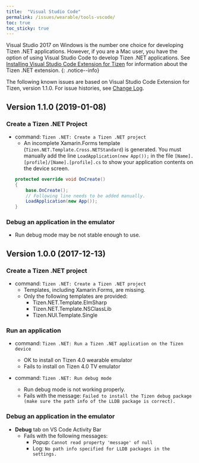 ```yaml
---
title:  "Visual Studio Code"
permalink: /issues/wearable/tools-vscode/
toc: true
toc_sticky: true
---
```


Visual Studio 2017 on Windows is the number one choice for developing Tizen .NET applications. However, if you are a Mac user, you have the option of using Visual Studio Code to develop Tizen .NET applications. See [Installing Visual Studio Code Extension for Tizen](https://developer.tizen.org/development/visual-studio-code-extension-tizen/installing-visual-studio-code-extension-tizen) for information about the Tizen .NET extension.
{: .notice--info}

The following known issues are based on Visual Studio Code Extension for Tizen, version 1.1.0. For issue histories, see [Change Log](https://marketplace.visualstudio.com/items/tizen.vscode-tizen-csharp/changelog).

## Version 1.1.0 (2019-01-08)
### Create a Tizen .NET Project
  - command: `Tizen .NET: Create a Tizen .NET project`
    - An incomplete Xamarin.Forms template (`Tizen.NET.Template.Cross.NETStandard`) is generated.
    You must manually add the line `LoadApplication(new App());` in the file `[Name].[profile]/[Name].[profile].cs` to show your application contents on the device screen.
    ```c#
    protected override void OnCreate()
    {
        base.OnCreate();
        // Following line needs to be added manually.
        LoadApplication(new App());
    }
    ```

### Debug an application in the emulator
- Run debug mode may be not stable enough to use.

## Version 1.0.0 (2017-12-13)
### Create a Tizen .NET project
  - command: `Tizen .NET: Create a Tizen .NET project`
    - Templates, including Xamarin.Forms, are missing.
    - Only the following templates are provided:
      - Tizen.NET.Template.ElmSharp
      - Tizen.NET.Template.NSClassLib
      - Tizen.NUI.Template.Single

### Run an application
  - command: `Tizen .NET: Run a Tizen .NET application on the Tizen device`
    - OK to install on Tizen 4.0 wearable emulator
    - Fails to install on Tizen 4.0 TV emulator

  - command: `Tizen .NET: Run debug mode`
    - Run debug mode is not working properly.
    - Fails with the message: 
      `Failed to install the Tizen debug package (make sure the path info of the LLDB package is correct).`

### Debug an application in the emulator
  - **Debug** tab on VS Code Activity Bar
    - Fails with the following messages:
        - Popup: `Cannot read property 'message' of null`
        - Log: `No path info specified for LLDB packages in the settings.`
